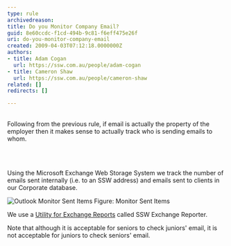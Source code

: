 ```yaml
---
type: rule
archivedreason: 
title: Do you Monitor Company Email?
guid: 8e60ccdc-f1cd-494b-9c81-f6eff475e26f
uri: do-you-monitor-company-email
created: 2009-04-03T07:12:18.0000000Z
authors:
- title: Adam Cogan
  url: https://ssw.com.au/people/adam-cogan
- title: Cameron Shaw
  url: https://ssw.com.au/people/cameron-shaw
related: []
redirects: []

---
```




  <br>
Following from the previous rule, if email is actually the property of the employer then it makes sense to actually track who is sending emails to whom. 

<br><excerpt class='endintro'></excerpt><br>

  <p>Using the Microsoft Exchange Web Storage System we track the number of emails sent internally (i.e. to an SSW address) and emails sent to clients in our Corporate database.</p>
<img class="ms-rteCustom-ImageArea" alt="Outlook Monitor Sent Items" src="/Communication/RulesToBetterEmail/PublishingImages/OutlookMonitorSentItems.gif" /> <span class="ms-rteCustom-FigureNormal">Figure&#58; Monitor Sent Items</span>
<p>We use a <a href="http&#58;//www.ssw.com.au/ssw/ExchangeReporter/">Utility for Exchange Reports</a> called SSW Exchange Reporter.</p>
<p>Note that although it is acceptable for seniors to check juniors' email, it is not acceptable for juniors to check seniors' email.</p>



